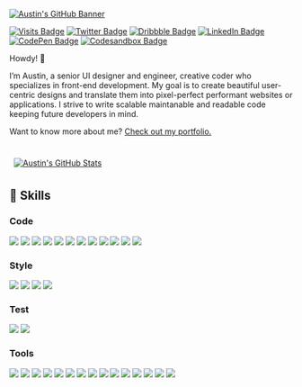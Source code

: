 [![Austin's GitHub Banner](./assets/GitHubHeader.png)](https://austincondiff.com)

[![Visits Badge](https://badges.pufler.dev/visits/austincondiff/austincondiff)](https://austincondiff.com)
[![Twitter Badge](https://img.shields.io/badge/Twitter-Profile-informational?style=flat&logo=twitter&logoColor=white&color=1CA2F1)](https://codesandbox.com/austincondiff)
[![Dribbble Badge](https://img.shields.io/badge/Dribbble-Profile-informational?style=flat&logo=dribbble&logoColor=white&color=EA4C89)](https://dribbble.com/austincondiff)
[![LinkedIn Badge](https://img.shields.io/badge/LinkedIn-Profile-informational?style=flat&logo=linkedin&logoColor=white&color=0D76A8)](https://www.linkedin.com/in/austin-condiff/)
[![CodePen Badge](https://img.shields.io/badge/CodePen-Profile-informational?style=flat&logo=codepen&logoColor=white&color=black)](https://codepen.io/austincondiff)
[![Codesandbox Badge](https://img.shields.io/badge/CodeSandbox-Profile-informational?style=flat&logo=codesandbox&logoColor=white&color=black)](https://codepen.io/austincondiff)

Howdy! 👋

I’m Austin, a senior UI designer and engineer, creative coder who specializes in front-end development. My goal is to create beautiful user-centric designs and translate them into pixel-perfect performant websites or applications. I strive to write scalable maintanable and readable code keeping future developers in mind.

Want to know more about me? [Check out my portfolio.](https://austincondiff.com/)

<br>

<a href="https://github.com/austincondiff">
  <img align="center" style="margin:0.5rem" src="https://github-readme-stats.vercel.app/api?username=austincondiff&hide_border=true&show_icons=true&line_height=28&count_private=true&title_color=ffffff&text_color=c9cacc&icon_color=58a6ff&bg_color=161b22" alt="Austin's GitHub Stats" />
</a>

<br>

## 💼 Skills

### Code

![](https://img.shields.io/badge/Code-React-informational?style=flat&logo=react&logoColor=white&color=61DAFB)
![](https://img.shields.io/badge/Code-GraphQL-informational?style=flat&logo=graphql&logoColor=white&color=E10098)
![](https://img.shields.io/badge/Code-Apollo_GraphQL-informational?style=flat&logo=apollographql&logoColor=white&color=311C87)
![](https://img.shields.io/badge/Code-Next.js-informational?style=flat&logo=next.js&logoColor=white&color=000000)
![](https://img.shields.io/badge/Code-Redux-informational?style=flat&logo=Redux&logoColor=white&color=764ABC)
![](https://img.shields.io/badge/Code-Gatsby-informational?style=flat&logo=gatsby&logoColor=white&color=663399)
![](https://img.shields.io/badge/Code-Node.js-informational?style=flat&logo=Node.js&logoColor=white&color=339933)
![](https://img.shields.io/badge/Code-JavaScript-informational?style=flat&logo=JavaScript&logoColor=white&color=F7DF1E)
![](https://img.shields.io/badge/Code-TypeScript-informational?style=flat&logo=TypeScript&logoColor=white&color=3178C6)
![](https://img.shields.io/badge/Code-MongoDB-informational?style=flat&logo=MongoDB&logoColor=white&color=47A248)
![](https://img.shields.io/badge/Code-Babel-informational?style=flat&logo=Babel&logoColor=white&color=F9DC3E)
![](https://img.shields.io/badge/Code-Webpack-informational?style=flat&logo=Webpack&logoColor=white&color=8DD6F9)

### Style

![](https://img.shields.io/badge/Style-Styled_Components-informational?style=flat&logo=styled-components&logoColor=white&color=DB7093)
![](https://img.shields.io/badge/Style-CSS-informational?style=flat&logo=css3&logoColor=white&color=1572B6)
![](https://img.shields.io/badge/Style-Sass-informational?style=flat&logo=Sass&logoColor=white&color=CC6699)
![](https://img.shields.io/badge/Style-Stylus-informational?style=flat&logo=Stylus&logoColor=white&color=333333)

### Test

![](https://img.shields.io/badge/Test-Jasmine-informational?style=flat&logo=Jasmine&logoColor=white&color=8A4182)
![](https://img.shields.io/badge/Test-Jest-informational?style=flat&logo=jest&logoColor=white&color=C21325)

### Tools

![](https://img.shields.io/badge/Code-Vercel-informational?style=flat&logo=Vercel&logoColor=white&color=000000)
![](https://img.shields.io/badge/Tools-Netlify-informational?style=flat&logo=netlify&logoColor=white&color=00C7B7)
![](https://img.shields.io/badge/Tools-NPM-informational?style=flat&logo=npm&logoColor=white&color=CB3837)
![](https://img.shields.io/badge/Tools-Storybook-informational?style=flat&logo=Storybook&logoColor=white&color=FF4785)
![](https://img.shields.io/badge/Tools-Postman-informational?style=flat&logo=Postman&logoColor=white&color=FF6C37)
![](https://img.shields.io/badge/Tools-Photoshop-informational?style=flat&logo=Adobe-Photoshop&logoColor=white&color=31A8FF)
![](https://img.shields.io/badge/Tools-Illustrator-informational?style=flat&logo=Adobe-Illustrator&logoColor=white&color=FF9A00)
![](https://img.shields.io/badge/Tools-Sketch-informational?style=flat&logo=Sketch&logoColor=white&color=F7B500)
![](https://img.shields.io/badge/Tools-Framer-informational?style=flat&logo=Framer&logoColor=white&color=0055FF)
![](https://img.shields.io/badge/Tools-AdobeXD-informational?style=flat&logo=Adobe-XD&logoColor=white&color=FF61F6)
![](https://img.shields.io/badge/Tools-GitHub-informational?style=flat&logo=GitHub&logoColor=white&color=181717)
![](https://img.shields.io/badge/Tools-GitLab-informational?style=flat&logo=GitLab&logoColor=white&color=FCA121)
![](https://img.shields.io/badge/Tools-Bitbucket-informational?style=flat&logo=Bitbucket&logoColor=white&color=0052CC)
![](https://img.shields.io/badge/Tools-Jira-informational?style=flat&logo=Jira-Software&logoColor=white&color=0052CC)
![](https://img.shields.io/badge/Tools-Confluence-informational?style=flat&logo=Confluence&logoColor=white&color=0052CC)
